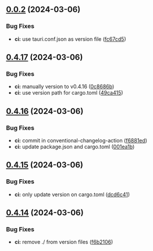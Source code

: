 ## [0.0.2](https://github.com/izyuumi/LAME/compare/v0.4.17...v0.0.2) (2024-03-06)


### Bug Fixes

* **ci:** use tauri.conf.json as version file ([fc67cd5](https://github.com/izyuumi/LAME/commit/fc67cd50c1c439c9ed80e32e4946e274659b0448))



## [0.4.17](https://github.com/izyuumi/LAME/compare/v0.4.16...v0.4.17) (2024-03-06)


### Bug Fixes

* **ci:** manually version to v0.4.16 ([0c8686b](https://github.com/izyuumi/LAME/commit/0c8686b4000db652da708f1ed82101b08de98c63))
* **ci:** use version path for cargo.toml ([49ca415](https://github.com/izyuumi/LAME/commit/49ca415659f423b3bed25cadc82c95468333b97b))



## [0.4.16](https://github.com/izyuumi/LAME/compare/v0.4.15...v0.4.16) (2024-03-06)


### Bug Fixes

* **ci:** commit in conventional-changelog-action ([f6881ed](https://github.com/izyuumi/LAME/commit/f6881edeeb310e4eb7b9dc7c170ec7e343a93e8c))
* **ci:** update package.json and cargo.toml ([001ea1b](https://github.com/izyuumi/LAME/commit/001ea1b20fbefb6204a0f9fef3c1404f48aec1e6))



## [0.4.15](https://github.com/izyuumi/LAME/compare/v0.4.14...v0.4.15) (2024-03-06)


### Bug Fixes

* **ci:** only update version on cargo.toml ([dcd6c41](https://github.com/izyuumi/LAME/commit/dcd6c4124982e06a0202654158a24b4e1507a7ca))



## [0.4.14](https://github.com/izyuumi/LAME/compare/v0.4.13...v0.4.14) (2024-03-06)


### Bug Fixes

* **ci:** remove ./ from version files ([f6b2106](https://github.com/izyuumi/LAME/commit/f6b2106e324171aade27d0d26cd1f39d37882223))



